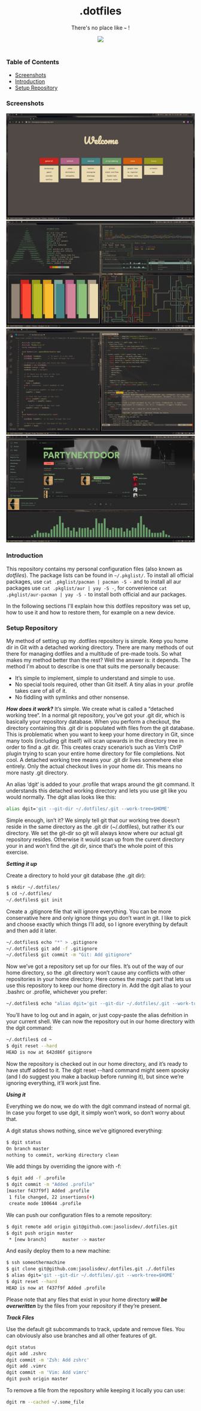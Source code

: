 <div align="center">
    <h1>.dotfiles</h1>
    <p>There's no place like <b><code>~</code></b> !</p>
    <p>
    <img src="git_imgs/dotfiles.png">
    <br><br>
    </p>
</div>

### Table of Contents

-   [Screenshots](#screenshots)
-   [Introduction](#introduction)
-   [Setup Repository](#setup-repository)

### Screenshots

![i3-gaps WM](.images/screenshot_1.png)
![i3-gaps WM](.images/screenshot_2.png)
![i3-gaps WM](.images/screenshot_3.png)
![i3-gaps WM](.images/screenshot_4.png)

### Introduction

This repository contains my personal configuration files (also known as
_dotfiles_). The package lists can be found in `~/.pkglist/`. To install all
official packages, use `cat .pkglist/pacman | pacman -S -` and to install all
aur packages use `cat .pkglist/aur | yay -S -`, for convenience `cat
.pkglist/aur-pacman | yay -S -` to install both official and aur packages.

In the following sections I'll explain how this dotfiles repository was set up,
how to use it and how to restore them, for example on a new device.

### Setup Repository

My method of setting up my .dotfiles repository is simple. Keep you home dir in
Git with a detached working directory. There are many methods of out there for
managing dotfiles and a multitude of pre-made tools. So what makes my method
better than the rest? Well the answer is: it depends. The method I'm about to
describe is one that suits me personally because:

- It’s simple to implement, simple to understand and simple to use.
- No special tools required, other than Git itself. A tiny alias in your .profile takes care of all of it.
- No fiddling with symlinks and other nonsense.

***How does it work?***
It’s simple. We create what is called a “detached working tree“. In a normal git repository,
you’ve got your .git dir, which is basically your repository database. When you perform 
a checkout, the directory containing this .git dir is populated with files from the git 
database. This is problematic when you want to keep your home directory in Git, since 
many tools (including git itself) will scan upwards in the directory tree in order to find 
a .git dir. This creates crazy scenario’s such as Vim’s CtrlP plugin trying to scan your 
entire home directory for file completions. Not cool. A detached working tree means your 
.git dir lives somewhere else entirely. Only the actual checkout lives in your home dir. 
This means no more nasty .git directory.

An alias ‘dgit‘ is added to your .profile that wraps around the git command. 
It understands this detached working directory and lets you use git like you would 
normally. The dgit alias looks like this:

```bash
alias dgit='git --git-dir ~/.dotfiles/.git --work-tree=$HOME'
```

Simple enough, isn’t it? We simply tell git that our working tree doesn’t reside in the 
same directory as the .git dir (~/.dotfiles), but rather it’s our directory. We set the 
git-dir so git will always know where our actual git repository resides. Otherwise it 
would scan up from the curent directory your in and won’t find the .git dir, since that’s 
the whole point of this exercise.

***Setting it up***

Create a directory to hold your git database (the .git dir):
```bash
$ mkdir ~/.dotfiles/
$ cd ~/.dotfiles/
~/.dotfiles$ git init
```
Create a .gitignore file that will ignore everything. You can be more conservative here 
and only ignore things you don’t want in git. I like to pick and choose exactly which 
things I’ll add, so I ignore everything by default and then add it later.
```bash
~/.dotfiles$ echo "*" > .gitignore
~/.dotfiles$ git add -f .gitignore 
~/.dotfiles$ git commit -m "Git: Add gitignore"
```
Now we’ve got a repository set up for our files. It’s out of the way of our home directory, 
so the .git directory won’t cause any conflicts with other repositories in your home 
directory. Here comes the magic part that lets us use this repository to keep our home 
directory in. Add the dgit alias to your .bashrc or .profile, whichever you prefer:
```bash
~/.dotfiles$ echo "alias dgit='git --git-dir ~/.dotfiles/.git --work-tree=\$HOME'" >> ~/.zsh.d/alias.zsh
```
You’ll have to log out and in again, or just copy-paste the alias defnition in your 
current shell. We can now the repository out in our home directory with the dgit command:
```bash
~/.dotfiles$ cd ~
$ dgit reset --hard
HEAD is now at 642d86f gitignore
```
Now the repository is checked out in our home directory, and it’s ready to have stuff 
added to it. The dgit reset --hard command might seem spooky (and I do suggest you make 
a backup before running it), but since we’re ignoring everything, it’ll work just fine.

***Using it***

Everything we do now, we do with the dgit command instead of normal git. In case you 
forget to use dgit, it simply won’t work, so don’t worry about that.

A dgit status shows nothing, since we’ve gitignored everything:
```bash
$ dgit status
On branch master
nothing to commit, working directory clean
```
We add things by overriding the ignore with -f:
```bash
$ dgit add -f .profile 
$ dgit commit -m "Added .profile"
[master f437f9f] Added .profile
 1 file changed, 22 insertions(+)
 create mode 100644 .profile
```
We can push our configuration files to a remote repository:
```bash
$ dgit remote add origin git@github.com:jasolisdev/.dotfiles.git
$ dgit push origin master
 * [new branch]      master -> master
```
And easily deploy them to a new machine:
```bash
$ ssh someothermachine
$ git clone git@github.com:jasolisdev/.dotfiles.git ./.dotfiles
$ alias dgit='git --git-dir ~/.dotfiles/.git --work-tree=$HOME'
$ dgit reset --hard
HEAD is now at f437f9f Added .profile
```
Please note that any files that exist in your home directory ***will be overwritten*** by the files 
from your repository if they’re present.

***Track Files***

Use the default git subcommands to track, update and remove files. You can
obviously also use branches and all other features of git.
```bash
dgit status
dgit add .zshrc
dgit commit -m 'Zsh: Add zshrc'
dgit add .vimrc
dgit commit -m 'Vim: Add vimrc'
dgit push origin master
```
To remove a file from the repository while keeping it locally you can use:
```bash
dgit rm --cached ~/.some_file
```
